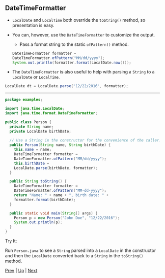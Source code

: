 ## DateTimeFormatter

* `LocalDate` and `LocalTime` both override the `toString()` method, so presentation is easy.

* You can, however, use the `DateTimeFormatter` to customize the output.

  * Pass a format string to the static `ofPattern()` method.

  ```java
  DateTimeFormatter formatter =
  DateTimeFormatter.ofPattern("MM/dd/yyyy");
  System.out.println(formatter.format(LocalDate.now()));
  ```

* The `DateTimeFormatter` is also useful to help with parsing a `String` to a `LocalDate` or `LocalTime`.

```java
LocalDate dt = LocalDate.parse("12/22/2016", formatter);
```

<hr>

```java
package examples;

import java.time.LocalDate;
import java.time.format.DateTimeFormatter;

public class Person {
  private String name;
  private LocalDate birthDate;
 
  // Use a String in the constructor for the convenience of the caller:
  public Person(String name, String birthDate) {
    this.name = name;
    DateTimeFormatter formatter =
    DateTimeFormatter.ofPattern("MM/dd/yyyy");
    this.birthDate =
    LocalDate.parse(birthDate, formatter);
  }

  public String toString() {
    DateTimeFormatter formatter =
    DateTimeFormatter.ofPattern("MM-dd-yyyy");
    return "Name: " + name + ", birth date: " +
    formatter.format(birthDate);
  }

  public static void main(String[] args) {
    Person p = new Person("John Doe", "12/22/2016");
    System.out.println(p);
  }
}
```

Try It:

Run `Person.java` to see a `String` parsed into a `LocalDate` in the constructor and then the `LocalDate` converted back to a `String` in the `toString()` method.

[Prev](DurationandPeriod.md) | [Up](../README.md) | [Next](Labs.md)

